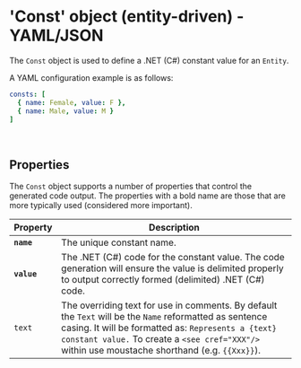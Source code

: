# 'Const' object (entity-driven) - YAML/JSON

The `Const` object is used to define a .NET (C#) constant value for an `Entity`.

A YAML configuration example is as follows:
``` yaml
consts: [
  { name: Female, value: F },
  { name: Male, value: M }
]
```

<br/>

## Properties
The `Const` object supports a number of properties that control the generated code output. The properties with a bold name are those that are more typically used (considered more important).

Property | Description
-|-
**`name`** | The unique constant name.
**`value`** | The .NET (C#) code for the constant value. The code generation will ensure the value is delimited properly to output correctly formed (delimited) .NET (C#) code.
`text` | The overriding text for use in comments. By default the `Text` will be the `Name` reformatted as sentence casing. It will be formatted as: `Represents a {text} constant value.` To create a `<see cref="XXX"/>` within use moustache shorthand (e.g. `{{Xxx}}`).

<br/>

